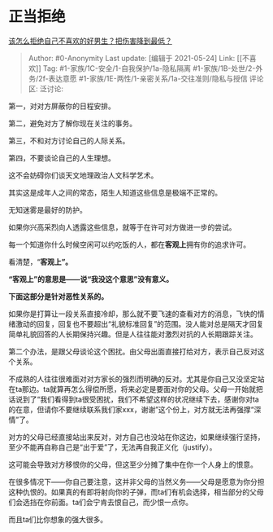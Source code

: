 # 正当拒绝
[该怎么拒绝自己不喜欢的好男生？把伤害降到最低？](https://www.zhihu.com/question/364077833/answer/1486294142)

> Author: #0-Anonymity
> Last update: [编辑于 2021-05-24]
> Link: [[不喜欢]]
> Tag: #1-家族/1C-安全/1-自我保护/1a-隐私隔离 #1-家族/1B-处世/2-外务/2f-表达意愿 #1-家族/1E-两性/1-亲密关系/1a-交往准则/隐私与授信
> 评论区:
> 泛讨论:

第一，对对方屏蔽你的日程安排。

第二，避免对方了解你现在关注的事务。

第三，不和对方讨论自己的人际关系。

第四，不要谈论自己的人生理想。

这不会妨碍你们谈天文地理政治人文科学艺术。

其实这是成年人之间的常态，陌生人知道这些信息是极端不正常的。

无知迷雾是最好的防护。

如果你兴高采烈向人透露这些信息，就等于在许可对方做进一步的尝试。

每一个知道你什么时候空闲可以约吃饭的人，都在**客观上**拥有你的追求许可。

看清楚，“**客观上”。**

**“客观上”的意思是——说“我没这个意思”没有意义。**

**下面这部分是针对恶性关系的。**

如果你是打算让一段关系直接冷却，那么就不要飞速的查看对方的消息，飞快的情绪激动的回复，回复也不要超出“礼貌标准回复”的范围。没人能对总是隔天才回复简单礼貌回答的人长期保持兴趣。但是人往往能对激烈对抗的人长期跟踪关注。

第二个办法，是跟父母谈论这个困扰。由父母出面直接打给对方，表示自己反对这个关系。

不成熟的人往往很难面对对方家长的强烈而明确的反对。尤其是你自己又没坚定站在ta那边。ta就算再怎么得偿所愿，将来必定是要面对你的父母。父母一开始就把话说到了“我们看得到ta很受困扰，我们不希望这样的状况继续下去，感谢你对ta的在意，但请你不要继续联系我们家xxx，谢谢”这个份上，对方就无法再强撑“深情”了。

对方的父母已经直接站出来反对，对方自己也没站在你这边，如果继续强行坚持，至少不能再自称自己是“出于爱”了，无法再自我正义化（justify）。

这可能会导致对方移恨你的父母，但这至少分摊了集中在你一个人身上的恨意。

在很多情况下——你自己要注意，这并非父母的当然义务——父母是愿意为你分担这种仇恨的。如果真的有即将射向你的子弹，而ta们有机会选择，相当部分的父母们会选挡在你前面。ta们会宁肯去恨自己，而少恨一点你。

而且ta们比你想象的强大很多。
